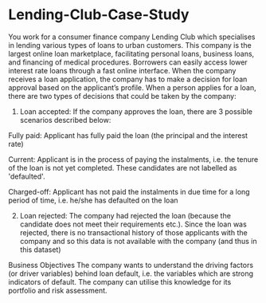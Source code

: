 # Lending-Club-Case-Study

You work for a consumer finance company Lending Club which specialises in lending various types of loans to urban customers. 
This company is the largest online loan marketplace, facilitating personal loans, business loans, and financing of medical procedures.
Borrowers can easily access lower interest rate loans through a fast online interface. When the company receives a loan application,
the company has to make a decision for loan approval based on the applicant’s profile. When a person applies for a loan, 
there are two types of decisions that could be taken by the company:

1. Loan accepted: If the company approves the loan, there are 3 possible scenarios described below:

Fully paid: Applicant has fully paid the loan (the principal and the interest rate)

Current: Applicant is in the process of paying the instalments, i.e. the tenure of the loan is not yet completed. These candidates are not labelled as 'defaulted'.

Charged-off: Applicant has not paid the instalments in due time for a long period of time, i.e. he/she has defaulted on the loan

2. Loan rejected: The company had rejected the loan (because the candidate does not meet their requirements etc.). Since the loan was rejected, there is no transactional history of those applicants with the company and so this data is not available with the company (and thus in this dataset)

Business Objectives
The company wants to understand the driving factors (or driver variables) behind loan default, i.e. the variables which are 
strong indicators of default. The company can utilise this knowledge for its portfolio and risk assessment.
